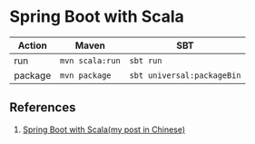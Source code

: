 # Spring Boot with Scala

| Action | Maven | SBT |
|--------|-------|-----|
| run    | `mvn scala:run` | `sbt run` |
| package | `mvn package` | `sbt universal:packageBin` |

## References
1. [Spring Boot with Scala(my post in Chinese)](http://sadhen.com/blog/2017/05/30/spring-boot-with-scala.html#Bootstrap)

